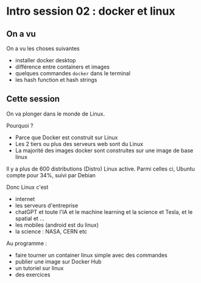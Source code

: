 # Intro session 02 : docker et linux

## On a vu

On a vu les choses suivantes

- installer docker desktop
- différence entre containers et images
- quelques commandes `docker` dans le terminal
- les hash function et hash strings

## Cette session

On va plonger dans le monde de Linux.

Pourquoi ?

- Parce que Docker est construit sur Linux
- Les 2 tiers ou plus des serveurs web sont du Linux
- La majorité des images docker sont construites sur une image de base linux

Il y a plus de 600 distributions (Distro) Linux active. Parmi celles ci, Ubuntu compte pour 34%, suivi par Debian

Donc Linux c'est

- internet
- les serveurs d'entreprise
- chatGPT et toute l'IA et le machine learning et la science et Tesla, et le spatial et ...
- les mobiles (android est du linux)
- la science : NASA, CERN etc

Au programme :

- faire tourner un container linux simple avec des commandes
- publier une image sur Docker Hub
- un tutoriel sur linux
- des exercices
